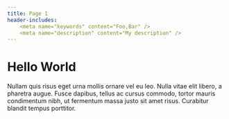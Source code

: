 ```yaml
---
title: Page 1
header-includes:
    <meta name="keywords" content="Foo,Bar" />
    <meta name="description" content="My description" />
---
```


# Hello World

Nullam quis risus eget urna mollis ornare vel eu leo. Nulla vitae elit libero, a pharetra augue. Fusce dapibus, tellus ac cursus commodo, tortor mauris condimentum nibh, ut fermentum massa justo sit amet risus. Curabitur blandit tempus porttitor.